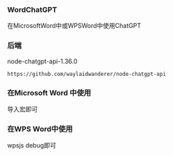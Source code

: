 ### WordChatGPT
在MicrosoftWord中或WPSWord中使用ChatGPT

### 后端
node-chatgpt-api-1.36.0
```
https://github.com/waylaidwanderer/node-chatgpt-api
```

### 在Microsoft Word 中使用
导入宏即可

### 在WPS Word中使用
wpsjs debug即可